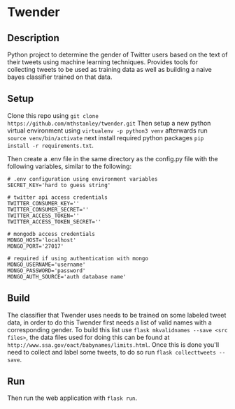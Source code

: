 Twender
=======

Description
-----------
Python project to determine the gender of Twitter users based on the text of
their tweets using machine learning techniques. Provides tools for collecting
tweets to be used as training data as well as building a naive bayes classifier
trained on that data.

Setup
-----
Clone this repo using `git clone https://github.com/mthstanley/twender.git`
Then setup a new python virtual environment using `virtualenv -p python3 venv`
afterwards run `source venv/bin/activate` next install required python packages 
`pip install -r requirements.txt`. 

Then create a .env file in the same directory as the config.py file with the following
variables, similar to the following:

```
# .env configuration using environment variables
SECRET_KEY='hard to guess string'

# twitter api access credentials
TWITTER_CONSUMER_KEY=''
TWITTER_CONSUMER_SECRET=''
TWITTER_ACCESS_TOKEN=''
TWITTER_ACCESS_TOKEN_SECRET=''

# mongodb access credentials
MONGO_HOST='localhost'
MONGO_PORT='27017'

# required if using authentication with mongo
MONGO_USERNAME='username'
MONGO_PASSWORD='password'
MONGO_AUTH_SOURCE='auth database name'
```

Build
-----
The classifier that Twender uses needs to be trained on some labeled tweet data, in 
order to do this Twender first needs a list of valid names with a corresponding gender.
To build this list use `flask mkvalidnames --save <src files>`, the data files used for doing 
this can be found at `http://www.ssa.gov/oact/babynames/limits.html`. Once this is done you'll
need to collect and label some tweets, to do so run `flask collecttweets --save`.

Run
---
Then run the web application with `flask run`.
